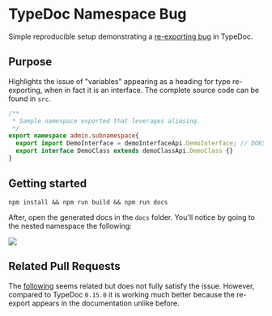 # TypeDoc Namespace Bug

Simple reproducible setup demonstrating a [re-exporting bug](https://github.com/TypeStrong/typedoc/issues/1353) in TypeDoc. 

## Purpose
Highlights the issue of "variables" appearing as a heading for type re-exporting, when in fact it is an interface. The complete source code can be found in `src`.

```ts
/**
 * Sample namespace exported that leverages aliasing. 
 */
export namespace admin.subnamespace{
  export import DemoInterface = demoInterfaceApi.DemoInterface; // DOES NOT WORK!
  export interface DemoClass extends demoClassApi.DemoClass {}
}
```

## Getting started 
```
npm install && npm run build && npm run docs
```

After, open the generated docs in the `docs` folder. You'll notice by going to the nested namespace the following:

![](https://i.imgur.com/DTKOX6z.png)

## Related Pull Requests
The [following](https://github.com/TypeStrong/typedoc/pull/1157) seems related but does not fully satisfy the issue. However, compared to TypeDoc `0.15.0` it is working much better because the re-export appears in the documentation unlike before.
